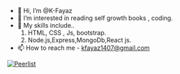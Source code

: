 - 👋 Hi, I’m @K-Fayaz
- 👀 I’m interested in reading self growth books , coding.
- 🌱 My skills include..
    1. HTML, CSS , Js, bootstrap.
    2. Node.js,Express,MongoDb,React js.
- 📫 How to reach me - kfayaz1407@gmail.com

[![Peerlist](https://github-readme-badge.peerlist.io/api/fayaz_3000?style=for-the-badge)](https://peerlist.io/fayaz_3000)
